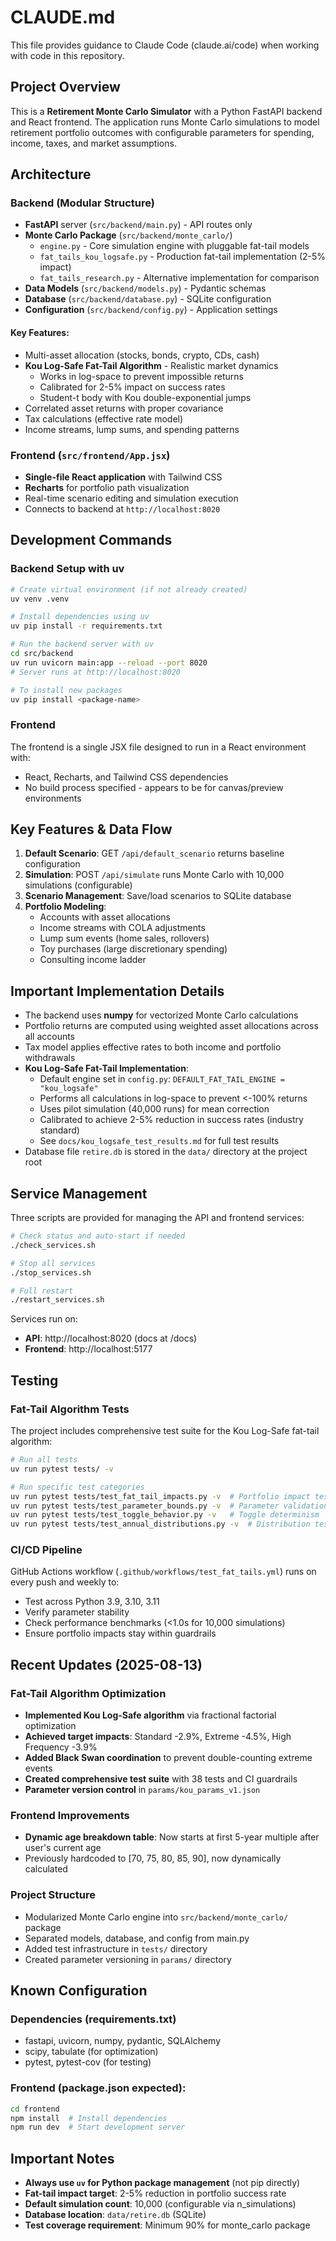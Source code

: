 # CLAUDE.md

This file provides guidance to Claude Code (claude.ai/code) when working with code in this repository.

## Project Overview

This is a **Retirement Monte Carlo Simulator** with a Python FastAPI backend and React frontend. The application runs Monte Carlo simulations to model retirement portfolio outcomes with configurable parameters for spending, income, taxes, and market assumptions.

## Architecture

### Backend (Modular Structure)
- **FastAPI** server (`src/backend/main.py`) - API routes only
- **Monte Carlo Package** (`src/backend/monte_carlo/`)
  - `engine.py` - Core simulation engine with pluggable fat-tail models
  - `fat_tails_kou_logsafe.py` - Production fat-tail implementation (2-5% impact)
  - `fat_tails_research.py` - Alternative implementation for comparison
- **Data Models** (`src/backend/models.py`) - Pydantic schemas
- **Database** (`src/backend/database.py`) - SQLite configuration
- **Configuration** (`src/backend/config.py`) - Application settings

#### Key Features:
- Multi-asset allocation (stocks, bonds, crypto, CDs, cash)
- **Kou Log-Safe Fat-Tail Algorithm** - Realistic market dynamics
  - Works in log-space to prevent impossible returns
  - Calibrated for 2-5% impact on success rates
  - Student-t body with Kou double-exponential jumps
- Correlated asset returns with proper covariance
- Tax calculations (effective rate model)
- Income streams, lump sums, and spending patterns

### Frontend (`src/frontend/App.jsx`)
- **Single-file React application** with Tailwind CSS
- **Recharts** for portfolio path visualization
- Real-time scenario editing and simulation execution
- Connects to backend at `http://localhost:8020`

## Development Commands

### Backend Setup with uv
```bash
# Create virtual environment (if not already created)
uv venv .venv

# Install dependencies using uv
uv pip install -r requirements.txt

# Run the backend server with uv
cd src/backend
uv run uvicorn main:app --reload --port 8020
# Server runs at http://localhost:8020

# To install new packages
uv pip install <package-name>
```

### Frontend
The frontend is a single JSX file designed to run in a React environment with:
- React, Recharts, and Tailwind CSS dependencies
- No build process specified - appears to be for canvas/preview environments

## Key Features & Data Flow

1. **Default Scenario**: GET `/api/default_scenario` returns baseline configuration
2. **Simulation**: POST `/api/simulate` runs Monte Carlo with 10,000 simulations (configurable)
3. **Scenario Management**: Save/load scenarios to SQLite database
4. **Portfolio Modeling**: 
   - Accounts with asset allocations
   - Income streams with COLA adjustments
   - Lump sum events (home sales, rollovers)
   - Toy purchases (large discretionary spending)
   - Consulting income ladder

## Important Implementation Details

- The backend uses **numpy** for vectorized Monte Carlo calculations
- Portfolio returns are computed using weighted asset allocations across all accounts
- Tax model applies effective rates to both income and portfolio withdrawals
- **Kou Log-Safe Fat-Tail Implementation**:
  - Default engine set in `config.py`: `DEFAULT_FAT_TAIL_ENGINE = "kou_logsafe"`
  - Performs all calculations in log-space to prevent <-100% returns
  - Uses pilot simulation (40,000 runs) for mean correction
  - Calibrated to achieve 2-5% reduction in success rates (industry standard)
  - See `docs/kou_logsafe_test_results.md` for full test results
- Database file `retire.db` is stored in the `data/` directory at the project root

## Service Management

Three scripts are provided for managing the API and frontend services:

```bash
# Check status and auto-start if needed
./check_services.sh

# Stop all services
./stop_services.sh  

# Full restart
./restart_services.sh
```

Services run on:
- **API**: http://localhost:8020 (docs at /docs)
- **Frontend**: http://localhost:5177

## Testing

### Fat-Tail Algorithm Tests
The project includes comprehensive test suite for the Kou Log-Safe fat-tail algorithm:

```bash
# Run all tests
uv run pytest tests/ -v

# Run specific test categories
uv run pytest tests/test_fat_tail_impacts.py -v  # Portfolio impact tests
uv run pytest tests/test_parameter_bounds.py -v  # Parameter validation
uv run pytest tests/test_toggle_behavior.py -v   # Toggle determinism
uv run pytest tests/test_annual_distributions.py -v  # Distribution tests
```

### CI/CD Pipeline
GitHub Actions workflow (`.github/workflows/test_fat_tails.yml`) runs on every push and weekly to:
- Test across Python 3.9, 3.10, 3.11
- Verify parameter stability
- Check performance benchmarks (<1.0s for 10,000 simulations)
- Ensure portfolio impacts stay within guardrails

## Recent Updates (2025-08-13)

### Fat-Tail Algorithm Optimization
- **Implemented Kou Log-Safe algorithm** via fractional factorial optimization
- **Achieved target impacts**: Standard -2.9%, Extreme -4.5%, High Frequency -3.9%
- **Added Black Swan coordination** to prevent double-counting extreme events
- **Created comprehensive test suite** with 38 tests and CI guardrails
- **Parameter version control** in `params/kou_params_v1.json`

### Frontend Improvements
- **Dynamic age breakdown table**: Now starts at first 5-year multiple after user's current age
- Previously hardcoded to [70, 75, 80, 85, 90], now dynamically calculated

### Project Structure
- Modularized Monte Carlo engine into `src/backend/monte_carlo/` package
- Separated models, database, and config from main.py
- Added test infrastructure in `tests/` directory
- Created parameter versioning in `params/` directory

## Known Configuration

### Dependencies (requirements.txt)
- fastapi, uvicorn, numpy, pydantic, SQLAlchemy
- scipy, tabulate (for optimization)
- pytest, pytest-cov (for testing)

### Frontend (package.json expected):
```bash
cd frontend
npm install  # Install dependencies
npm run dev  # Start development server
```

## Important Notes

- **Always use `uv` for Python package management** (not pip directly)
- **Fat-tail impact target**: 2-5% reduction in portfolio success rate
- **Default simulation count**: 10,000 (configurable via n_simulations)
- **Database location**: `data/retire.db` (SQLite)
- **Test coverage requirement**: Minimum 90% for monte_carlo package